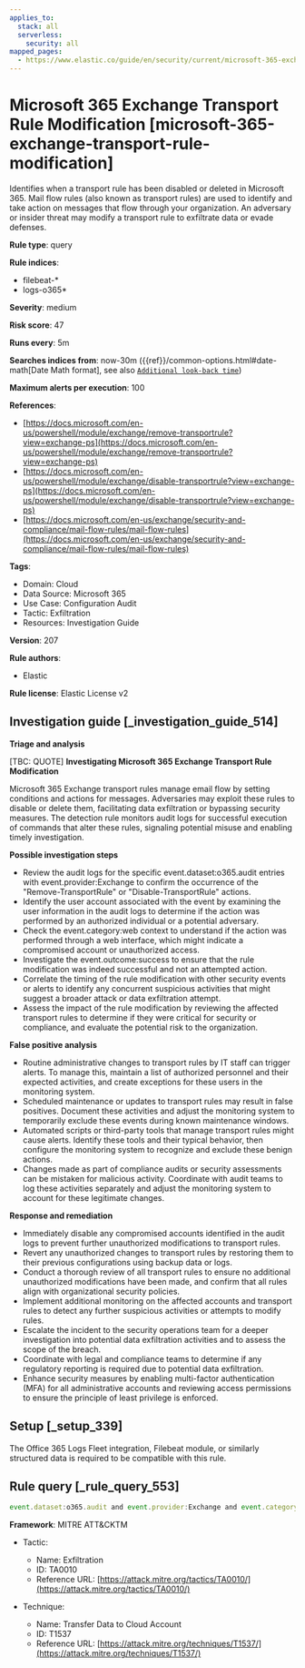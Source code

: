 ```yaml
---
applies_to:
  stack: all
  serverless:
    security: all
mapped_pages:
  - https://www.elastic.co/guide/en/security/current/microsoft-365-exchange-transport-rule-modification.html
---
```


# Microsoft 365 Exchange Transport Rule Modification [microsoft-365-exchange-transport-rule-modification]

Identifies when a transport rule has been disabled or deleted in Microsoft 365. Mail flow rules (also known as transport rules) are used to identify and take action on messages that flow through your organization. An adversary or insider threat may modify a transport rule to exfiltrate data or evade defenses.

**Rule type**: query

**Rule indices**:

* filebeat-*
* logs-o365*

**Severity**: medium

**Risk score**: 47

**Runs every**: 5m

**Searches indices from**: now-30m ({{ref}}/common-options.html#date-math[Date Math format], see also [`Additional look-back time`](docs-content://solutions/security/detect-and-alert/create-detection-rule.md#rule-schedule))

**Maximum alerts per execution**: 100

**References**:

* [https://docs.microsoft.com/en-us/powershell/module/exchange/remove-transportrule?view=exchange-ps](https://docs.microsoft.com/en-us/powershell/module/exchange/remove-transportrule?view=exchange-ps)
* [https://docs.microsoft.com/en-us/powershell/module/exchange/disable-transportrule?view=exchange-ps](https://docs.microsoft.com/en-us/powershell/module/exchange/disable-transportrule?view=exchange-ps)
* [https://docs.microsoft.com/en-us/exchange/security-and-compliance/mail-flow-rules/mail-flow-rules](https://docs.microsoft.com/en-us/exchange/security-and-compliance/mail-flow-rules/mail-flow-rules)

**Tags**:

* Domain: Cloud
* Data Source: Microsoft 365
* Use Case: Configuration Audit
* Tactic: Exfiltration
* Resources: Investigation Guide

**Version**: 207

**Rule authors**:

* Elastic

**Rule license**: Elastic License v2

## Investigation guide [_investigation_guide_514]

**Triage and analysis**

[TBC: QUOTE]
**Investigating Microsoft 365 Exchange Transport Rule Modification**

Microsoft 365 Exchange transport rules manage email flow by setting conditions and actions for messages. Adversaries may exploit these rules to disable or delete them, facilitating data exfiltration or bypassing security measures. The detection rule monitors audit logs for successful execution of commands that alter these rules, signaling potential misuse and enabling timely investigation.

**Possible investigation steps**

* Review the audit logs for the specific event.dataset:o365.audit entries with event.provider:Exchange to confirm the occurrence of the "Remove-TransportRule" or "Disable-TransportRule" actions.
* Identify the user account associated with the event by examining the user information in the audit logs to determine if the action was performed by an authorized individual or a potential adversary.
* Check the event.category:web context to understand if the action was performed through a web interface, which might indicate a compromised account or unauthorized access.
* Investigate the event.outcome:success to ensure that the rule modification was indeed successful and not an attempted action.
* Correlate the timing of the rule modification with other security events or alerts to identify any concurrent suspicious activities that might suggest a broader attack or data exfiltration attempt.
* Assess the impact of the rule modification by reviewing the affected transport rules to determine if they were critical for security or compliance, and evaluate the potential risk to the organization.

**False positive analysis**

* Routine administrative changes to transport rules by IT staff can trigger alerts. To manage this, maintain a list of authorized personnel and their expected activities, and create exceptions for these users in the monitoring system.
* Scheduled maintenance or updates to transport rules may result in false positives. Document these activities and adjust the monitoring system to temporarily exclude these events during known maintenance windows.
* Automated scripts or third-party tools that manage transport rules might cause alerts. Identify these tools and their typical behavior, then configure the monitoring system to recognize and exclude these benign actions.
* Changes made as part of compliance audits or security assessments can be mistaken for malicious activity. Coordinate with audit teams to log these activities separately and adjust the monitoring system to account for these legitimate changes.

**Response and remediation**

* Immediately disable any compromised accounts identified in the audit logs to prevent further unauthorized modifications to transport rules.
* Revert any unauthorized changes to transport rules by restoring them to their previous configurations using backup data or logs.
* Conduct a thorough review of all transport rules to ensure no additional unauthorized modifications have been made, and confirm that all rules align with organizational security policies.
* Implement additional monitoring on the affected accounts and transport rules to detect any further suspicious activities or attempts to modify rules.
* Escalate the incident to the security operations team for a deeper investigation into potential data exfiltration activities and to assess the scope of the breach.
* Coordinate with legal and compliance teams to determine if any regulatory reporting is required due to potential data exfiltration.
* Enhance security measures by enabling multi-factor authentication (MFA) for all administrative accounts and reviewing access permissions to ensure the principle of least privilege is enforced.


## Setup [_setup_339]

The Office 365 Logs Fleet integration, Filebeat module, or similarly structured data is required to be compatible with this rule.


## Rule query [_rule_query_553]

```js
event.dataset:o365.audit and event.provider:Exchange and event.category:web and event.action:("Remove-TransportRule" or "Disable-TransportRule") and event.outcome:success
```

**Framework**: MITRE ATT&CKTM

* Tactic:

    * Name: Exfiltration
    * ID: TA0010
    * Reference URL: [https://attack.mitre.org/tactics/TA0010/](https://attack.mitre.org/tactics/TA0010/)

* Technique:

    * Name: Transfer Data to Cloud Account
    * ID: T1537
    * Reference URL: [https://attack.mitre.org/techniques/T1537/](https://attack.mitre.org/techniques/T1537/)



